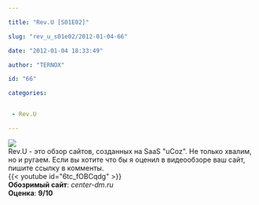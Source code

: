 ```yaml
---

title: "Rev.U [S01E02]"

slug: "rev_u_s01e02/2012-01-04-66"

date: "2012-01-04 18:33:49"

author: "TERNOX"

id: "66"

categories:


 - Rev.U

---
```

![](http://upodcast.ru/b/revu.png)  
Rev.U - это обзор сайтов, созданных на SaaS "uCoz". Не только хвалим, но и ругаем. Если вы хотите что бы я оценил в видеообзоре ваш сайт, пишите ссылку в комменты.  
{{< youtube id="6tc_fOBCqdg" >}}  
**Обозримый сайт**: _center-dm.ru_  
**Оценка**: **9/10**